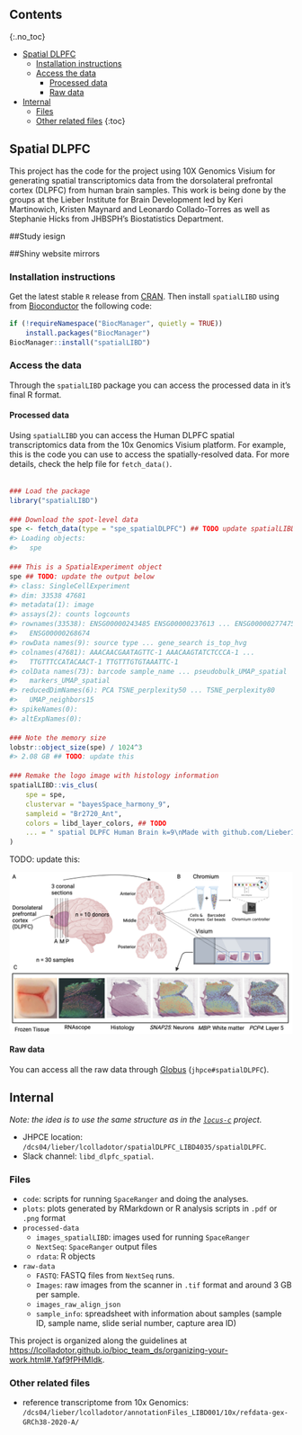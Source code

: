 ## Contents
{:.no_toc}

-   [Spatial DLPFC](#spatial-dlpfc)
    -   [Installation instructions](#installation-instructions)
    -   [Access the data](#access-the-data)
        -   [Processed data](#processed-data)
        -   [Raw data](#raw-data)
-   [Internal](#internal)
    -   [Files](#files)
    -   [Other related files](#other-related-files)
{:toc}

<!-- README.md is generated from README.Rmd. Please edit that file -->

## Spatial DLPFC

This project has the code for the project using 10X Genomics Visium for
generating spatial transcriptomics data from the dorsolateral prefrontal
cortex (DLPFC) from human brain samples. This work is being done by the
groups at the Lieber Institute for Brain Development led by Keri
Martinowich, Kristen Maynard and Leonardo Collado-Torres as well as
Stephanie Hicks from JHBSPH’s Biostatistics Department.

\#\#Study iesign

\#\#Shiny website mirrors

### Installation instructions

Get the latest stable `R` release from
[CRAN](http://cran.r-project.org/). Then install `spatialLIBD` using
from [Bioconductor](http://bioconductor.org/) the following code:

``` r
if (!requireNamespace("BiocManager", quietly = TRUE))
    install.packages("BiocManager")
BiocManager::install("spatialLIBD")
```

### Access the data

Through the `spatialLIBD` package you can access the processed data in
it’s final R format.

#### Processed data

Using `spatialLIBD` you can access the Human DLPFC spatial
transcriptomics data from the 10x Genomics Visium platform. For example,
this is the code you can use to access the spatially-resolved data. For
more details, check the help file for `fetch_data()`.

``` r

### Load the package
library("spatialLIBD")

### Download the spot-level data
spe <- fetch_data(type = "spe_spatialDLPFC") ## TODO update spatialLIBD
#> Loading objects:
#>   spe

### This is a SpatialExperiment object
spe ## TODO: update the output below
#> class: SingleCellExperiment 
#> dim: 33538 47681 
#> metadata(1): image
#> assays(2): counts logcounts
#> rownames(33538): ENSG00000243485 ENSG00000237613 ... ENSG00000277475
#>   ENSG00000268674
#> rowData names(9): source type ... gene_search is_top_hvg
#> colnames(47681): AAACAACGAATAGTTC-1 AAACAAGTATCTCCCA-1 ...
#>   TTGTTTCCATACAACT-1 TTGTTTGTGTAAATTC-1
#> colData names(73): barcode sample_name ... pseudobulk_UMAP_spatial
#>   markers_UMAP_spatial
#> reducedDimNames(6): PCA TSNE_perplexity50 ... TSNE_perplexity80
#>   UMAP_neighbors15
#> spikeNames(0):
#> altExpNames(0):

### Note the memory size
lobstr::object_size(spe) / 1024^3
#> 2.08 GB ## TODO: update this

### Remake the logo image with histology information
spatialLIBD::vis_clus(
    spe = spe,
    clustervar = "bayesSpace_harmony_9",
    sampleid = "Br2720_Ant",
    colors = libd_layer_colors, ## TODO
    ... = " spatial DLPFC Human Brain k=9\nMade with github.com/LieberInstitute/spatialLIBD"
)
```

TODO: update this:

<img src="img/study_overview.png" width="600px" align="center" />

#### Raw data

You can access all the raw data through
[Globus](http://research.libd.org/globus/) (`jhpce#spatialDLPFC`).

## Internal

*Note: the idea is to use the same structure as in the
[`locus-c`](https://github.com/lmweber/locus-c) project.*

-   JHPCE location:
    `/dcs04/lieber/lcolladotor/spatialDLPFC_LIBD4035/spatialDLPFC`.
-   Slack channel: `libd_dlpfc_spatial`.

### Files

-   `code`: scripts for running `SpaceRanger` and doing the analyses.
-   `plots`: plots generated by RMarkdown or R analysis scripts in
    `.pdf` or `.png` format
-   `processed-data`
    -   `images_spatialLIBD`: images used for running `SpaceRanger`
    -   `NextSeq`: `SpaceRanger` output files
    -   `rdata`: R objects
-   `raw-data`
    -   `FASTQ`: FASTQ files from `NextSeq` runs.
    -   `Images`: raw images from the scanner in `.tif` format and
        around 3 GB per sample.
    -   `images_raw_align_json`
    -   `sample_info`: spreadsheet with information about samples
        (sample ID, sample name, slide serial number, capture area ID)

This project is organized along the guidelines at
<https://lcolladotor.github.io/bioc_team_ds/organizing-your-work.html#.Yaf9fPHMIdk>.

### Other related files

-   reference transcriptome from 10x Genomics:
    `/dcs04/lieber/lcolladotor/annotationFiles_LIBD001/10x/refdata-gex-GRCh38-2020-A/`
